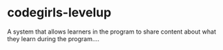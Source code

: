 # codegirls-levelup
A system that allows learners in the program to share content about what they learn during the program....